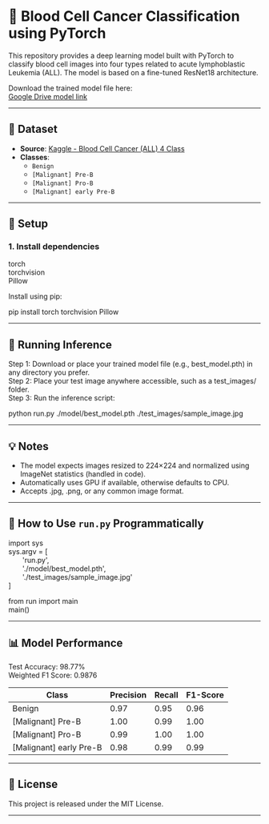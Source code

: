 # 🧬 Blood Cell Cancer Classification using PyTorch

This repository provides a deep learning model built with PyTorch to classify blood cell images into four types related to acute lymphoblastic Leukemia (ALL). The model is based on a fine-tuned ResNet18 architecture.


Download the trained model file here:  
[Google Drive model link](https://drive.google.com/file/d/1BuuQ4bGZo9VZl1JZipmRt5H0TXZlVacT/view?usp=sharing)


---

## 📁 Dataset

- **Source**: [Kaggle - Blood Cell Cancer (ALL) 4 Class](https://www.kaggle.com/datasets/mohammadamireshraghi/blood-cell-cancer-all-4class)
- **Classes**:
  - `Benign`
  - `[Malignant] Pre-B`
  - `[Malignant] Pro-B`
  - `[Malignant] early Pre-B`

---

## 🔧 Setup

### 1. Install dependencies

torch  
torchvision  
Pillow

Install using pip:

pip install torch torchvision Pillow

---

## 🚀 Running Inference

Step 1: Download or place your trained model file (e.g., best_model.pth) in any directory you prefer.  
Step 2: Place your test image anywhere accessible, such as a test_images/ folder.  
Step 3: Run the inference script:

python run.py ./model/best_model.pth ./test_images/sample_image.jpg

---

## 💡 Notes

- The model expects images resized to 224×224 and normalized using ImageNet statistics (handled in code).
- Automatically uses GPU if available, otherwise defaults to CPU.
- Accepts .jpg, .png, or any common image format.

---

## 📄 How to Use `run.py` Programmatically

import sys  
sys.argv = [  
  'run.py',  
  './model/best_model.pth',  
  './test_images/sample_image.jpg'  
]  

from run import main  
main()

---

## 📊 Model Performance

Test Accuracy: 98.77%  
Weighted F1 Score: 0.9876

| Class | Precision | Recall | F1-Score |
|-------|-----------|--------|----------|
| Benign | 0.97 | 0.95 | 0.96 |
| [Malignant] Pre-B | 1.00 | 0.99 | 1.00 |
| [Malignant] Pro-B | 0.99 | 1.00 | 1.00 |
| [Malignant] early Pre-B | 0.98 | 0.99 | 0.99 |

---

## 📌 License

This project is released under the MIT License.

---
